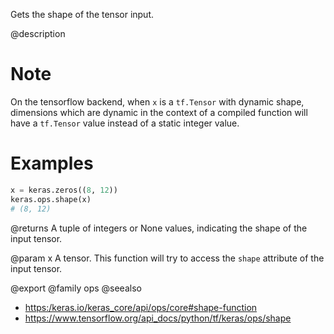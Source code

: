 Gets the shape of the tensor input.

@description

# Note
On the tensorflow backend, when `x` is a `tf.Tensor` with dynamic
shape, dimensions which are dynamic in the context of a compiled function
will have a `tf.Tensor` value instead of a static integer value.

# Examples
```python
x = keras.zeros((8, 12))
keras.ops.shape(x)
# (8, 12)
```

@returns
A tuple of integers or None values, indicating the shape of the input
tensor.

@param x A tensor. This function will try to access the `shape` attribute of
the input tensor.

@export
@family ops
@seealso
+ <https:/keras.io/keras_core/api/ops/core#shape-function>
+ <https://www.tensorflow.org/api_docs/python/tf/keras/ops/shape>
